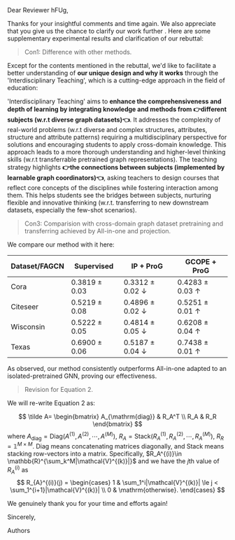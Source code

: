 Dear Reviewer hFUg,

Thanks for your insightful comments and time again. We also appreciate that you give us the chance to clarify our work further . Here are some supplementary experimental results and clarification of our rebuttal:

> Con1: Difference with other methods.

Except for the contents mentioned in the rebuttal, we'd like to facilitate a better understanding of **our unique design and why it works** through the 'Interdisciplinary Teaching', which is a cutting-edge approach in the field of education:

'Interdisciplinary Teaching' aims to **enhance the comprehensiveness and depth of learning by integrating knowledge and methods from 👉different subjects (w.r.t diverse graph datasets)👈**. It addresses the complexity of real-world problems (w.r.t diverse and complex structures, attributes, structure and attribute patterns) requiring a multidisciplinary perspective for solutions and encouraging students to apply cross-domain knowledge. This approach leads to a more thorough understanding and higher-level thinking skills (w.r.t transferrable pretrained graph representations). The teaching strategy highlights **👉the connections between subjects (implemented by learnable graph coordinators)👈**, asking teachers to design courses that reflect core concepts of the disciplines while fostering interaction among them. This helps students see the bridges between subjects, nurturing flexible and innovative thinking (w.r.t. transferring to new downstream datasets, especially the few-shot scenarios).

> Con3: Comparision with cross-domain graph dataset pretraining and transferring achieved by All-in-one and projection.

We compare our method with it here:

|Dataset/FAGCN|Supervised|IP + ProG|GCOPE + ProG|
|---|---|---|---|
|Cora| 0.3819 ± 0.03 | 0.3312 ± 0.02 ↓|0.4283 ± 0.03 ↑ |
|Citeseer| 0.5219 ± 0.08 | 0.4896 ± 0.02 ↓|0.5251 ± 0.01 ↑ |
|Wisconsin| 0.5222 ± 0.05 | 0.4814 ± 0.05 ↓|0.6208 ± 0.04 ↑ |
|Texas|0.6900 ± 0.06| 0.5187 ± 0.04 ↓|0.7438 ± 0.01 ↑ |

As observed, our method consistently outperforms All-in-one adapted to an isolated-pretrained GNN, proving our effectiveness.

> Revision for Equation 2.

We will re-write Equation 2 as:

$$
\tilde A= \begin{bmatrix}
A_{\mathrm{diag}} & R_A^T \\
R_A & R_R
\end{bmatrix}
$$
where $A_{\mathrm{diag}} = \mathrm{Diag}(A^{(1)},A^{(2)},\cdots,A^{(M)})$, $R_A=\mathrm{Stack}(R_A^{(1)},R_A^{(2)},\cdots,R_A^{(M)})$, $R_R=\mathbb{1}^{M\times M}$. $\mathrm{Diag}$ means concatenating matrices diagonally, and $\mathrm{Stack}$ means stacking row-vectors into a matrix. Specifically, $R_A^{(i)}\in \mathbb{R}^{\sum_k^M|\mathcal{V}^{(k)}|}$ and we have the $j$th value of $R_A^{(i)}$ as 
$$
R_{A}^{(i)}(j) = 
\begin{cases}
1 & \sum_1^i|\mathcal{V}^{(k)}| \le j < \sum_1^{i+1}|\mathcal{V}^{(k)}| \\
0 & \mathrm{otherwise}.
\end{cases}
$$

We genuinely thank you for your time and efforts again!

Sincerely,

Authors
